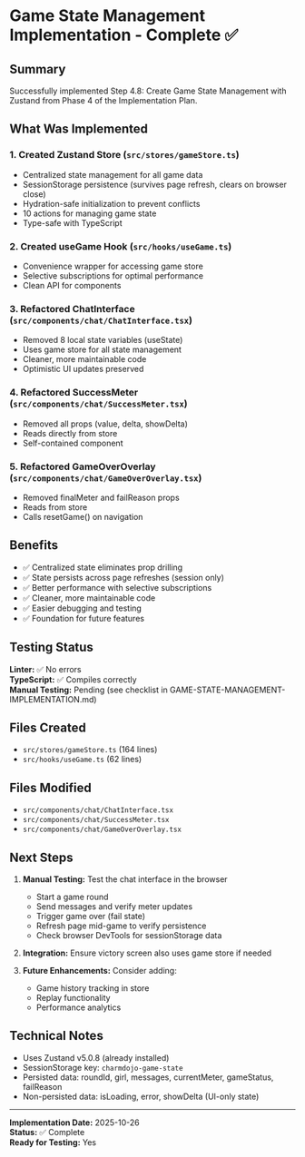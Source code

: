 # Game State Management Implementation - Complete ✅

## Summary

Successfully implemented Step 4.8: Create Game State Management with Zustand from Phase 4 of the Implementation Plan.

## What Was Implemented

### 1. Created Zustand Store (`src/stores/gameStore.ts`)
- Centralized state management for all game data
- SessionStorage persistence (survives page refresh, clears on browser close)
- Hydration-safe initialization to prevent conflicts
- 10 actions for managing game state
- Type-safe with TypeScript

### 2. Created useGame Hook (`src/hooks/useGame.ts`)
- Convenience wrapper for accessing game store
- Selective subscriptions for optimal performance
- Clean API for components

### 3. Refactored ChatInterface (`src/components/chat/ChatInterface.tsx`)
- Removed 8 local state variables (useState)
- Uses game store for all state management
- Cleaner, more maintainable code
- Optimistic UI updates preserved

### 4. Refactored SuccessMeter (`src/components/chat/SuccessMeter.tsx`)
- Removed all props (value, delta, showDelta)
- Reads directly from store
- Self-contained component

### 5. Refactored GameOverOverlay (`src/components/chat/GameOverOverlay.tsx`)
- Removed finalMeter and failReason props
- Reads from store
- Calls resetGame() on navigation

## Benefits

- ✅ Centralized state eliminates prop drilling
- ✅ State persists across page refreshes (session only)
- ✅ Better performance with selective subscriptions
- ✅ Cleaner, more maintainable code
- ✅ Easier debugging and testing
- ✅ Foundation for future features

## Testing Status

**Linter:** ✅ No errors  
**TypeScript:** ✅ Compiles correctly  
**Manual Testing:** Pending (see checklist in GAME-STATE-MANAGEMENT-IMPLEMENTATION.md)

## Files Created

- `src/stores/gameStore.ts` (164 lines)
- `src/hooks/useGame.ts` (62 lines)

## Files Modified

- `src/components/chat/ChatInterface.tsx`
- `src/components/chat/SuccessMeter.tsx`
- `src/components/chat/GameOverOverlay.tsx`

## Next Steps

1. **Manual Testing:** Test the chat interface in the browser
   - Start a game round
   - Send messages and verify meter updates
   - Trigger game over (fail state)
   - Refresh page mid-game to verify persistence
   - Check browser DevTools for sessionStorage data

2. **Integration:** Ensure victory screen also uses game store if needed

3. **Future Enhancements:** Consider adding:
   - Game history tracking in store
   - Replay functionality
   - Performance analytics

## Technical Notes

- Uses Zustand v5.0.8 (already installed)
- SessionStorage key: `charmdojo-game-state`
- Persisted data: roundId, girl, messages, currentMeter, gameStatus, failReason
- Non-persisted data: isLoading, error, showDelta (UI-only state)

---

**Implementation Date:** 2025-10-26  
**Status:** ✅ Complete  
**Ready for Testing:** Yes

